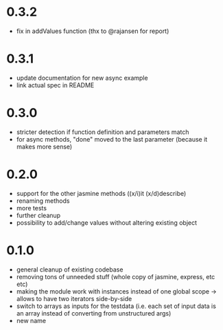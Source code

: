 ﻿# 0.3.2
* fix in addValues function (thx to @rajansen for report)

# 0.3.1
* update documentation for new async example
* link actual spec in README

# 0.3.0
* stricter detection if function definition and parameters match
* for async methods, "done" moved to the last parameter (because it makes more sense)

# 0.2.0
* support for the other jasmine methods ((x/i)it (x/d)describe)
* renaming methods
* more tests
* further cleanup
* possibility to add/change values without altering existing object

# 0.1.0
* general cleanup of existing codebase
* removing tons of unneeded stuff (whole copy of jasmine, express, etc etc)
* making the module work with instances instead of one global scope -> allows to have two iterators side-by-side
* switch to arrays as inputs for the testdata (i.e. each set of input data is an array instead of converting from unstructured args)
* new name
